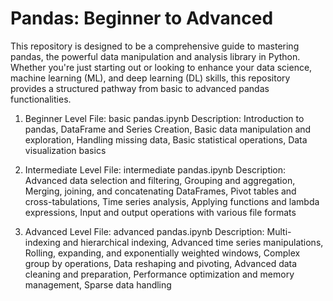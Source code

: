 # Pandas: Beginner to Advanced

This repository is designed to be a comprehensive guide to mastering pandas, the powerful data manipulation and analysis library in Python. Whether you're just starting out or looking to enhance your data science, machine learning (ML), and deep learning (DL) skills, this repository provides a structured pathway from basic to advanced pandas functionalities.

1. Beginner Level
File: basic pandas.ipynb
Description: Introduction to pandas, DataFrame and Series Creation, Basic data manipulation and exploration, Handling missing data, Basic statistical operations, Data visualization basics


2. Intermediate Level
File: intermediate pandas.ipynb
Description: Advanced data selection and filtering, Grouping and aggregation, Merging, joining, and concatenating DataFrames, Pivot tables and cross-tabulations, Time series analysis, Applying functions and lambda expressions, Input and output operations with various file formats


3. Advanced Level
File: advanced pandas.ipynb
Description: Multi-indexing and hierarchical indexing, Advanced time series manipulations, Rolling, expanding, and exponentially weighted windows, Complex group by operations, Data reshaping and pivoting, Advanced data cleaning and preparation, Performance optimization and memory management, Sparse data handling
